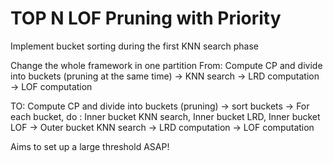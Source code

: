 # TOP N LOF Pruning with Priority
Implement bucket sorting during the first KNN search phase

Change the whole framework in one partition
From:
Compute CP and divide into buckets (pruning at the same time) -> KNN search -> LRD computation -> LOF computation

TO:
Compute CP and divide into buckets (pruning) -> sort buckets -> For each bucket, do : Inner bucket KNN search, Inner bucket LRD, Inner bucket LOF -> Outer bucket KNN search -> LRD computation -> LOF computation

Aims to set up a large threshold ASAP!
